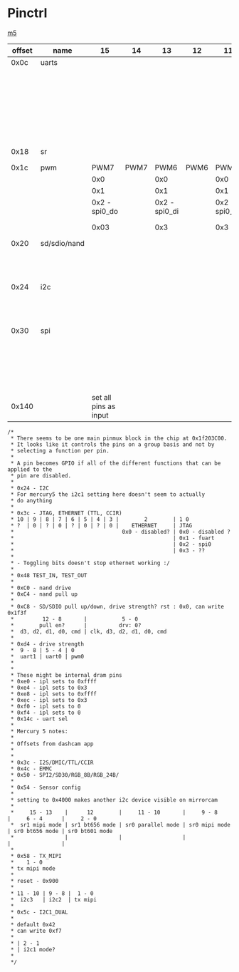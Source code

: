 # Pinctrl

[m5](https://github.com/longyanjun2020/SDK_pulbic/blob/47d85255220f39de1b13e5f2a68b24e49e179f07/Mercury5/proj/sc/driver/hal/mercury/kernel/inc/kernel_chiptop.h)

| offset | name         | 15                    | 14   | 13            | 12   | 11            | 10   | 9             | 8          | 7               | 6    | 5               | 4       | 3              | 2    | 1               | 0     |
|--------|--------------|-----------------------|------|---------------|------|---------------|------|---------------|------------|-----------------|------|-----------------|---------|----------------|------|-----------------|-------|
| 0x0c   | uarts        |                       |      |               |      |               |      | UART1         | UART1      |                 |      | UART0           | UART0   |                |      | FUART           | FUART |
|        |              |                       |      |               |      |               |      | 0x0           |            |                 |      | 0x0             |         |                |      | 0x0 - disabled? |       |
|        |              |                       |      |               |      |               |      | 0x1           |            |                 |      | 0x1             |         |                |      | 0x1 - fuart     |       |
|        |              |                       |      |               |      |               |      | 0x2 - FUART   |            |                 |      | 0x2 - FUART     |         |                |      | 0x2             |       |
|        |              |                       |      |               |      |               |      | 0x3           |            |                 |      | 0x3             |         |                |      | 0x3             |       |
| 0x18   | sr           |                       |      |               |      |               |      |               |            |                 |      | SR I2C?         | SR I2C? |                | SR   | SR              | SR    |
| 0x1c   | pwm          | PWM7                  | PWM7 | PWM6          | PWM6 | PWM5          | PWM5 | PWM4          | PWM4       | PWM3            | PWM3 | PWM2            | PWM2    | PWM1           | PWM1 | PWM0            | PWM0  |
|        |              | 0x0                   |      | 0x0           |      | 0x0           |      | 0x0           |            | 0x0             |      | 0x0             |         | 0x0            |      | 0x0             |       |
|        |              | 0x1                   |      | 0x1           |      | 0x1           |      | 0x1           |            | 0x1             |      | 0x1             |         | 0x1            |      | 0x1             |       |
|        |              | 0x2 - spi0_do         |      | 0x2 - spi0_di |      | 0x2 - spi0_ck |      | 0x2 - spi0_cz |            | 0x2 - fuart_rts |      | 0x2 - fuart_cts |         | 0x2            |      | 0x2             |       |
|        |              | 0x03                  |      | 0x3           |      | 0x3           |      | 0x3           |            | 0x3             |      | 0x3             |         | 0x3 - fuart_tx |      | 0x3 -fuart_rx   |       |
| 0x20   | sd/sdio/nand |                       |      |               |      |               |      |               | SDIO       |                 |      |                 |         |                |      |                 |       |
|        |              |                       |      |               |      |               |      |               | 0x0        |                 |      |                 |         |                |      |                 |       |
|        |              |                       |      |               |      |               |      |               | 0x1 - sdio |                 |      |                 |         |                |      |                 |       |
| 0x24   | i2c          |                       |      |               |      |               |      |               |            |                 |      | I2C1            | I2C1    |                |      | IC20            | IC20  |
|        |              |                       |      |               |      |               |      |               |            |                 |      | 0x0             |         |                |      | 0x0             |       |
|        |              |                       |      |               |      |               |      |               |            |                 |      | 0x1 - i2c1      |         |                |      | 0x1 - i2c0      |       |
| 0x30   | spi          |                       |      |               |      |               |      |               |            |                 |      | SPI1            | SPI1    |                |      | SPI0            | SPI0  |
|        |              |                       |      |               |      |               |      |               |            |                 |      |                 |         |                |      | 0x0             |       |
|        |              |                       |      |               |      |               |      |               |            |                 |      |                 |         |                |      | 0x1             |       |
|        |              |                       |      |               |      |               |      |               |            |                 |      |                 |         |                |      | 0x2             |       |
|        |              |                       |      |               |      |               |      |               |            |                 |      |                 |         |                |      | 0x3 - fuart     |       |
| 0x140  |              | set all pins as input |      |               |      |               |      |               |            |                 |      |                 |         |                |      |                 |       |

```
/*
 * There seems to be one main pinmux block in the chip at 0x1f203C00.
 * It looks like it controls the pins on a group basis and not by
 * selecting a function per pin.
 *
 * A pin becomes GPIO if all of the different functions that can be applied to the
 * pin are disabled.
 *
 * 0x24 - I2C
 * For mercury5 the i2c1 setting here doesn't seem to actually
 * do anything
 *
 * 0x3c - JTAG, ETHERNET (TTL, CCIR)
 * 10 | 9 | 8 | 7 | 6 | 5 | 4 | 3 |        2        | 1 0
 * ?  | 0 | ? | 0 | ? | 0 | ? | 0 |    ETHERNET     | JTAG
 *                                  0x0 - disabled? | 0x0 - disabled ?
 *                                                  | 0x1 - fuart
 *                                                  | 0x2 - spi0
 *                                                  | 0x3 - ??
 *
 * - Toggling bits doesn't stop ethernet working :/
 *
 * 0x48 TEST_IN, TEST_OUT
 *
 * 0xC0 - nand drive
 * 0xC4 - nand pull up
 *
 * 0xC8 - SD/SDIO pull up/down, drive strength? rst : 0x0, can write 0x1f3f
 *         12 - 8       |           5 - 0
 *        pull en?      |          drv: 0?
 *  d3, d2, d1, d0, cmd | clk, d3, d2, d1, d0, cmd
 *
 * 0xd4 - drive strength
 *  9 - 8 | 5 - 4 | 0
 *  uart1 | uart0 | pwm0
 *
 *
 * These might be internal dram pins
 * 0xe0 - ipl sets to 0xffff
 * 0xe4 - ipl sets to 0x3
 * 0xe8 - ipl sets to 0xffff
 * 0xec - ipl sets to 0x3
 * 0xf0 - ipl sets to 0
 * 0xf4 - ipl sets to 0
 * 0x14c - uart sel
 *
 * Mercury 5 notes:
 *
 * Offsets from dashcam app
 *
 *
 * 0x3c - I2S/DMIC/TTL/CCIR
 * 0x4c - EMMC
 * 0x50 - SPI2/SD30/RGB_8B/RGB_24B/
 *
 * 0x54 - Sensor config
 *
 * setting to 0x4000 makes another i2c device visible on mirrorcam
 *
 *     15 - 13    |      12        |     11 - 10       |     9 - 8     |     6 - 4      |     2 - 0
 *  sr1 mipi mode | sr1 bt656 mode | sr0 parallel mode | sr0 mipi mode | sr0 bt656 mode | sr0 bt601 mode
 *                |                |                   |               |                |
 *
 * 0x58 - TX_MIPI
 *    1 - 0
 * tx mipi mode
 *
 * reset - 0x900
 *
 * 11 - 10 | 9 - 8 |  1 - 0
 *  i2c3   | i2c2  | tx mipi
 *
 * 0x5c - I2C1_DUAL
 *
 * default 0x42
 * can write 0xf7
 *
 * | 2 - 1
 * | i2c1 mode?
 *
 */
 ```
 

